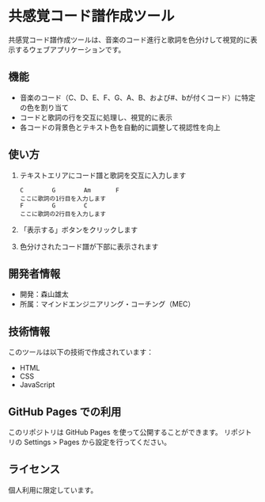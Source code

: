 # 共感覚コード譜作成ツール

共感覚コード譜作成ツールは、音楽のコード進行と歌詞を色分けして視覚的に表示するウェブアプリケーションです。

## 機能

- 音楽のコード（C、D、E、F、G、A、B、および#、bが付くコード）に特定の色を割り当て
- コードと歌詞の行を交互に処理し、視覚的に表示
- 各コードの背景色とテキスト色を自動的に調整して視認性を向上

## 使い方

1. テキストエリアにコード譜と歌詞を交互に入力します
   ```
   C        G        Am       F
   ここに歌詞の1行目を入力します
   F        G        C
   ここに歌詞の2行目を入力します
   ```

2. 「表示する」ボタンをクリックします
3. 色分けされたコード譜が下部に表示されます

## 開発者情報

- 開発：森山雄太
- 所属：マインドエンジニアリング・コーチング（MEC）

## 技術情報

このツールは以下の技術で作成されています：
- HTML
- CSS
- JavaScript

## GitHub Pages での利用

このリポジトリは GitHub Pages を使って公開することができます。
リポジトリの Settings > Pages から設定を行ってください。

## ライセンス

個人利用に限定しています。
